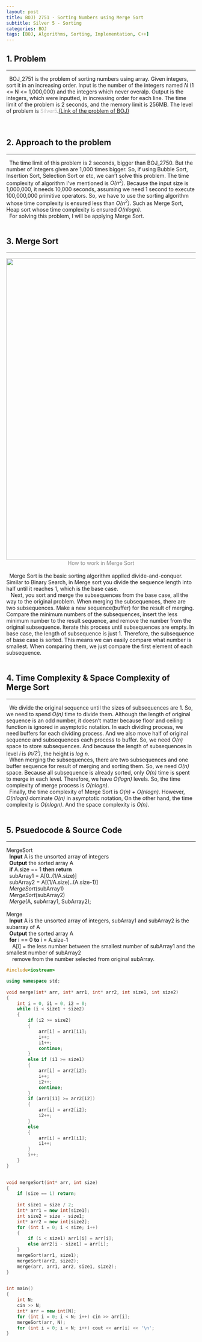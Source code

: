 ```yaml
---
layout: post
title: BOJ) 2751 - Sorting Numbers using Merge Sort
subtitle: Silver 5 - Sorting
categories: BOJ
tags: [BOJ, Algorithms, Sorting, Implementation, C++]
---
```

## 1. Problem
<hr>
&nbsp;&nbsp;BOJ_2751 is the problem of sorting numbers using array. Given integers, sort it in an increasing order. Input is the number of the integers named <i>N</i> (1 <= N <= 1,000,000) and the integers which never overalp. Output is the integers, which were inputted, in increasing order for each line. The time limit of the problem is 2 seconds, and the memory limit is 256MB. The level of problem is <span style="color:silver">Silver5</span>.<a href="https://www.acmicpc.net/problem/2751">(Link of the problem of BOJ)</a><br/>
<br/><br/>

## 2. Approach to the problem
<hr>
&nbsp;&nbsp;The time limit of this problem is 2 seconds, bigger than BOJ_2750. But the number of integers given are 1,000 times bigger. So, if using Bubble Sort, Insertion Sort, Selection Sort or etc, we can’t solve this problem. The time complexity of algorithm I've mentioned is <i>O&#40;n<sup>2</sup>&#41;</i>. Because the input size is 1,000,000, it needs 10,000 seconds, assuming we need 1 second to execute 100,000,000 primitive operators. So, we have to use the sorting algorithm whose time complexity is ensured less than <i>O&#40;n<sup>2</sup>&#41;</i>. Such as Merge Sort, Heap sort whose time complexity is ensured <i>O&#40;nlogn&#41;</i>.<br/>
&nbsp;&nbsp;For solving this problem, I will be applying Merge Sort.
<br/><br/>

## 3. Merge Sort
<hr>
<center><img src = "https://user-images.githubusercontent.com/80208196/156988019-1af0c37d-2a52-47bb-86cc-6aeb83f7b3f5.png" width="600" height="800"></center>
<center><span style = "opacity:0.5">How to work in Merge Sort</span></center>
<br/>
&nbsp;&nbsp;Merge Sort is the basic sorting algorithm applied divide-and-conquer. Similar to Binary Search, in Merge sort you divide the sequence length into half until it reaches 1, which is the base case.
<br/>
&nbsp;&nbsp; Next, you sort and merge the subsequences from the base case, all the way to the original problem. When merging the subsequences, there are two subsequences. Make a new sequence(buffer) for the result of merging. Compare the minimum numbers of the subsequences, insert the less minimum number to the result sequence, and remove the number from the original subsequence. Iterate this process until subsequences are empty. In base case, the length of subsequence is just 1. Therefore, the subsequence of base case is sorted. This means we can easily compare what number is smallest. When comparing them, we just compare the first element of each subsequence.
<br/><br/>

## 4. Time Complexity & Space Complexity of Merge Sort
<hr>
&nbsp;&nbsp;We divide the original sequence until the sizes of subsequences are 1. So, we need to spend <i>O(n)</i> time to divide them. Although the length of original sequence is an odd number, it doesn’t matter because floor and ceiling function is ignored in asymptotic notation. In each dividing process, we need buffers for each dividing process. And we also move half of original sequence and subsequences each process to buffer. So, we need <i>O(n)</i> space to store subsequences. And because the length of subsequences in level <i>i</i> is <i>(n/2<sup>i</sup>)</i>, the height is <i>log n</i>.
<br/>
&nbsp;&nbsp;When merging the subsequences, there are two subsequences and one buffer sequence for result of merging and sorting them. So, we need <i>O(n)</i> space. Because all subsequence is already sorted, only <i>O(n)</i> time is spent to merge in each level. Therefore, we have <i>O(logn)</i> levels. So, the time complexity of merge process is <i>O(nlogn)</i>.
<br/>
&nbsp;&nbsp;Finally, the time complexity of Merge Sort is <i>O(n) + O(nlogn)</i>. However, <i>O(nlogn)</i> dominate <i>O(n)</i> in asymptotic notation, On the other hand, the time complexity is <i>O(nlogn)</i>. And the space complexity is <i>O(n)</i>.
<br/><br/>

## 5. Psuedocode & Source Code
<hr>
MergeSort <br/>
&nbsp;&nbsp;<b>Input</b> A is the unsorted array of integers<br/>
&nbsp;&nbsp;<b>Output</b> the sorted array A<br/>
&nbsp;&nbsp;<b>if</b> A.size == 1 <b>then</b> <b>return</b><br/>
&nbsp;&nbsp;subArray1 = A[0..(1/A.size)]<br/>
&nbsp;&nbsp;subArray2 = A[(1/A.size)..(A.size-1)]<br/>
&nbsp;&nbsp;<i>MergeSort</i>(subArray1)<br/>
&nbsp;&nbsp;<i>MergeSort</i>(subArray2)<br/>
&nbsp;&nbsp;<i>Merge</i>(A, subArray1, SubArray2);
<br/><br/>
Merge<br/>
&nbsp;&nbsp;<b>Input</b> A is the unsorted array of integers, subArray1 and subArray2 is the subarray of A<br/>
&nbsp;&nbsp;<b>Output</b> the sorted array A<br/>
&nbsp;&nbsp;<b>for</b> i == 0 <b>to</b> i = A.size-1<br/>
&nbsp;&nbsp;&nbsp;&nbsp;A[i] = the less number between the smallest number of subArray1 and the smallest number of subArray2<br/>
&nbsp;&nbsp;&nbsp;&nbsp;remove from the number selected from original subArray.

<br/>

```cpp
#include<iostream>

using namespace std;
 
void merge(int* arr, int* arr1, int* arr2, int size1, int size2)
{
    int i = 0, i1 = 0, i2 = 0;
    while (i < size1 + size2)
    {
        if (i2 >= size2)
        {
            arr[i] = arr1[i1];
            i++;
            i1++;
            continue;
        }
        else if (i1 >= size1)
        {
            arr[i] = arr2[i2];
            i++;
            i2++;
            continue;
        }
        if (arr1[i1] >= arr2[i2])
        {
            arr[i] = arr2[i2];
            i2++;
        }
        else
        {
            arr[i] = arr1[i1];
            i1++;
        }
        i++;
    }
}
 

void mergeSort(int* arr, int size)
{
    if (size == 1) return;
 
    int size1 = size / 2;
    int* arr1 = new int[size1];
    int size2 = size - size1;
    int* arr2 = new int[size2];
    for (int i = 0; i < size; i++)
    {
        if (i < size1) arr1[i] = arr[i];
        else arr2[i - size1] = arr[i];
    }
    mergeSort(arr1, size1);
    mergeSort(arr2, size2);
    merge(arr, arr1, arr2, size1, size2);
}
 

int main()
{
    int N;
    cin >> N;
    int* arr = new int[N];
    for (int i = 0; i < N; i++) cin >> arr[i];
    mergeSort(arr, N);
    for (int i = 0; i < N; i++) cout << arr[i] << '\n';
}
```